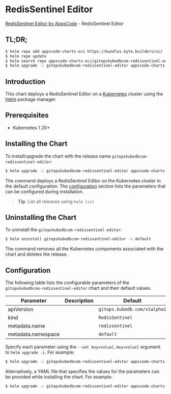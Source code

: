 # RedisSentinel Editor

[RedisSentinel Editor by AppsCode](https://appscode.com) - RedisSentinel Editor

## TL;DR;

```bash
$ helm repo add appscode-charts-oci https://bundles.byte.builders/ui/
$ helm repo update
$ helm search repo appscode-charts-oci/gitopskubedbcom-redissentinel-editor --version=v0.14.0
$ helm upgrade -i gitopskubedbcom-redissentinel-editor appscode-charts-oci/gitopskubedbcom-redissentinel-editor -n default --create-namespace --version=v0.14.0
```

## Introduction

This chart deploys a RedisSentinel Editor on a [Kubernetes](http://kubernetes.io) cluster using the [Helm](https://helm.sh) package manager.

## Prerequisites

- Kubernetes 1.20+

## Installing the Chart

To install/upgrade the chart with the release name `gitopskubedbcom-redissentinel-editor`:

```bash
$ helm upgrade -i gitopskubedbcom-redissentinel-editor appscode-charts-oci/gitopskubedbcom-redissentinel-editor -n default --create-namespace --version=v0.14.0
```

The command deploys a RedisSentinel Editor on the Kubernetes cluster in the default configuration. The [configuration](#configuration) section lists the parameters that can be configured during installation.

> **Tip**: List all releases using `helm list`

## Uninstalling the Chart

To uninstall the `gitopskubedbcom-redissentinel-editor`:

```bash
$ helm uninstall gitopskubedbcom-redissentinel-editor -n default
```

The command removes all the Kubernetes components associated with the chart and deletes the release.

## Configuration

The following table lists the configurable parameters of the `gitopskubedbcom-redissentinel-editor` chart and their default values.

|     Parameter      | Description |                 Default                 |
|--------------------|-------------|-----------------------------------------|
| apiVersion         |             | <code>gitops.kubedb.com/v1alpha1</code> |
| kind               |             | <code>RedisSentinel</code>              |
| metadata.name      |             | <code>redissentinel</code>              |
| metadata.namespace |             | <code>default</code>                    |


Specify each parameter using the `--set key=value[,key=value]` argument to `helm upgrade -i`. For example:

```bash
$ helm upgrade -i gitopskubedbcom-redissentinel-editor appscode-charts-oci/gitopskubedbcom-redissentinel-editor -n default --create-namespace --version=v0.14.0 --set apiVersion=gitops.kubedb.com/v1alpha1
```

Alternatively, a YAML file that specifies the values for the parameters can be provided while
installing the chart. For example:

```bash
$ helm upgrade -i gitopskubedbcom-redissentinel-editor appscode-charts-oci/gitopskubedbcom-redissentinel-editor -n default --create-namespace --version=v0.14.0 --values values.yaml
```
